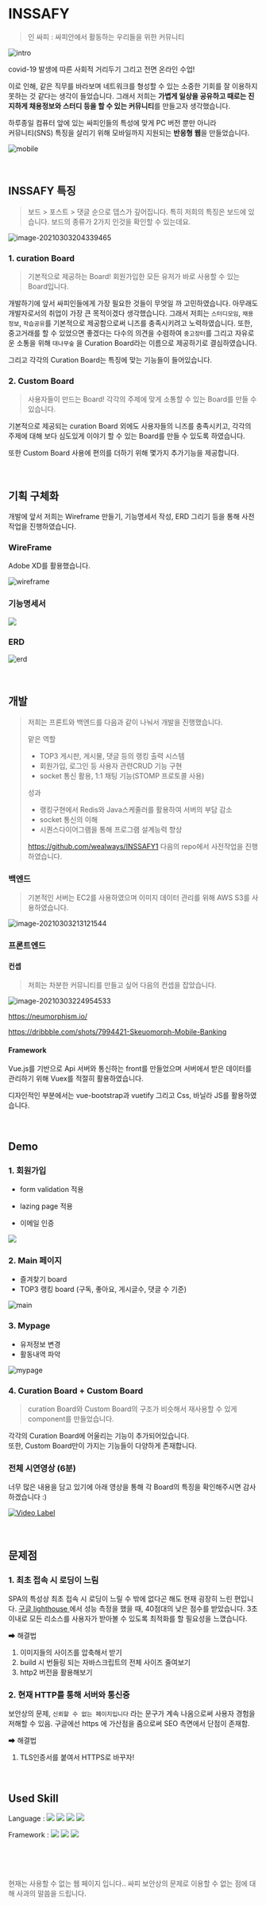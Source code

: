 

# INSSAFY

> 인 싸피 : 싸피안에서 활동하는 우리들을 위한 커뮤니티

![intro](images/intro.gif)



covid-19 발생에 따른 사회적 거리두기 그리고 전면 온라인 수업!

이로 인해, 같은 직무를 바라보며 네트워크를 형성할 수 있는 소중한 기회를 잘 이용하지 못하는 것 같다는 생각이 들었습니다. 그래서 저희는 **가볍게 일상을 공유하고 때로는 진지하게 채용정보와 스터디 등을 할 수 있는 커뮤니티**를 만들고자 생각했습니다.

하루종일 컴퓨터 앞에 있는 싸피인들의 특성에 맞게 PC 버전 뿐만 아니라 <br>커뮤니티(SNS) 특징을 살리기 위해 모바일까지 지원되는 **반응형 웹**을 만들었습니다.

![mobile](images/mobile.gif)

<br>

## INSSAFY 특징

> 보드 > 포스트 > 댓글 순으로 뎁스가 깊어집니다. 특히 저희의 특징은 보드에 있습니다. 보드의 종류가 2가지 인것을 확인할 수 있는데요.

![image-20210303204339465](images/1.png)

### 1. curation Board

> 기본적으로 제공하는 Board! 회원가입한 모든 유저가 바로 사용할 수 있는 Board입니다.

개발하기에 앞서 싸피인들에게 가장 필요한 것들이 무엇일 까 고민하였습니다. 아무래도 개발자로서의 취업이 가장 큰 목적이겠다 생각했습니다. 그래서 저희는 `스터디모임`, `채용정보`, `학습공유`를 기본적으로 제공함으로써 니즈를 충족시키려고 노력하였습니다. 또한, 중고거래를 할 수 있었으면 좋겠다는 다수의 의견을 수렴하여 `중고장터`를 그리고 자유로운 소통을 위해 `대나무숲` 을 Curation Board라는 이름으로 제공하기로 결심하였습니다. 

그리고 각각의 Curation Board는 특징에 맞는 기능들이 들어있습니다.

### 2. Custom Board

> 사용자들이 만드는 Board! 각각의 주제에 맞게 소통할 수 있는 Board를 만들 수 있습니다.

기본적으로 제공되는 curation Board 외에도 사용자들의 니즈를 충족시키고, 각각의 주제에 대해 보다 심도있게 이야기 할 수 있는 Board를 만들 수 있도록 하였습니다.

또한 Custom Board 사용에 편의를 더하기 위해 몇가지 추가기능을 제공합니다.

<br>

## 기획 구체화

개발에 앞서 저희는 Wireframe 만들기, 기능명세서 작성, ERD 그리기 등을 통해 사전 작업을 진행하였습니다.

### WireFrame 

Adobe XD를 활용했습니다.

![wireframe](images/wireframe.png)

### 기능명세서 

![](images/기능명세서.png)

### ERD

![erd](images/erd.png)



<br>

## 개발

> 저희는 프론트와 백엔드를 다음과 같이 나눠서 개발을 진행했습니다. 
>
> 맡은 역할
> - TOP3 게시판, 게시물, 댓글 등의 랭킹 출력 시스템
> - 회원가입, 로그인 등 사용자 관련CRUD 기능 구현
> - socket 통신 활용, 1:1 채팅 기능(STOMP 프로토콜 사용)
>
> 성과
> - 랭킹구현에서 Redis와 Java스케줄러를 활용하여 서버의 부담 감소
> - socket 통신의 이해
> - 시퀀스다이어그램을 통해 프로그램 설계능력 향상
>
> https://github.com/wealways/INSSAFY1 다음의 repo에서 사전작업을 진행하였습니다.

### 백엔드

> 기본적인 서버는 EC2를 사용하였으며 이미지 데이터 관리를 위해 AWS S3를 사용하였습니다. 

![image-20210303213121544](images/backend.png)



### 프론트엔드

#### 컨셉

> 저희는 차분한 커뮤니티를 만들고 싶어 다음의 컨셉을 잡았습니다.

![image-20210303224954533](images/concept.png)

https://neumorphism.io/

https://dribbble.com/shots/7994421-Skeuomorph-Mobile-Banking

#### Framework

Vue.js를 기반으로 Api 서버와 통신하는 front를 만들었으며 서버에서 받은 데이터를 관리하기 위해 Vuex를 적절히 활용하였습니다.

디자인적인 부분에서는 vue-bootstrap과 vuetify 그리고 Css, 바닐라 JS를 활용하였습니다.

<br>

## Demo

### 1. 회원가입

- form validation 적용

- lazing page 적용
- 이메일 인증

![](images/join.gif)

### 2. Main 페이지

- 즐겨찾기 board
- TOP3 랭킹 board (구독, 좋아요,  게시글수, 댓글 수 기준)

![main](images/main.gif)

### 3. Mypage

- 유저정보 변경
- 활동내역 파악

![mypage](images/mypage.gif)

### 4. Curation Board + Custom Board

> curation Board와 Custom Board의 구조가 비슷해서 재사용할 수 있게 component를 만들었습니다.

각각의 Curation Board에 어울리는 기능이 추가되어있습니다.<br>또한, Custom Board만이 가지는 기능들이 다양하게 존재합니다. 

### 전체 시연영상 (6분)

너무 많은 내용을 담고 있기에 아래 영상을 통해 각 Board의 특징을 확인해주시면 감사하겠습니다 :)

[![Video Label](http://img.youtube.com/vi/1iGoiBUbbGo/3.jpg)](https://youtu.be/1iGoiBUbbGo)



<br>

## 문제점

### 1. 최초 접속 시 로딩이 느림

SPA의 특성상 최초 접속 시 로딩이 느릴 수 밖에 없다곤 해도 현재 굉장히 느린 편입니다. [구글 lighthouse ](https://developers.google.com/web/tools/lighthouse?hl=ko)에서 성능 측정을 했을 때, 40점대의 낮은 점수를 받았습니다. 3초 이내로 모든 리소스를 사용자가 받아볼 수 있도록 최적화를 할 필요성을 느꼈습니다. 

➡ 해결법

1. 이미지들의 사이즈를 압축해서 받기
2. build 시 번들링 되는 자바스크립트의 전체 사이즈 줄여보기
3. http2 버전을 활용해보기

### 2. 현재 HTTP를 통해 서버와 통신중

보안상의 문제, `신뢰할 수 없는 페이지입니다` 라는 문구가 계속 나옴으로써 사용자 경험을 저해할 수 있음. 구글에선 https 에 가산점을 줌으로써 SEO 측면에서 단점이 존재함.

➡ 해결법

1. TLS인증서를 붙여서 HTTPS로 바꾸자!



<br>

## Used Skill

Language : <img src="https://img.shields.io/badge/Java-007396?style=flat-square&logo=Java&logoColor=white"/>  <img src="https://img.shields.io/badge/Javascript-ffb13b?style=flat-square&logo=javascript&logoColor=white"/>  <img src="https://img.shields.io/badge/HTML5-E34F26?style=flat-square&logo=HTML5&logoColor=white"/>  <img src="https://img.shields.io/badge/css-1572B6?style=flat-square&logo=css3&logoColor=white"/>

Framework : <img src="https://img.shields.io/badge/Spring-6D833F?style=flat-square&logo=Spring&logoColor=white"/>  <img src="https://img.shields.io/badge/Vue.js-4FC08D?style=flat-square&logo=Vue.js&logoColor=white"/> <img src="https://img.shields.io/badge/MySQL-4479A1?style=flat-square&logo=MySQL&logoColor=white"/> 

<br>

<br>

<br>



<span style="font-weight:500; opacity:0.7; font-size:14px">현재는 사용할 수 없는 웹 페이지 입니다.. 싸피 보안상의 문제로 이용할 수 없는 점에 대해 사과의 말씀을 드립니다.</span>